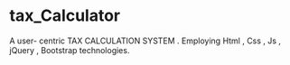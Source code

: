 # tax_Calculator
A user- centric TAX CALCULATION SYSTEM . Employing Html , Css , Js , jQuery , Bootstrap technologies.

